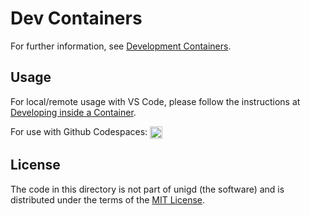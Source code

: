 # Dev Containers

For further information, see [Development Containers](https://containers.dev).

## Usage

For local/remote usage with VS Code, please follow the instructions at
[Developing inside a Container](https://code.visualstudio.com/docs/devcontainers/containers).

<!-- markdownlint-disable no-inline-html -->
For use with Github Codespaces: <a href='https://codespaces.new/nx10/unigd?hide_repo_select=true'><img src='https://github.com/codespaces/badge.svg' alt='Open in GitHub Codespaces' height="20" style='max-width: 100%; vertical-align: middle;'></a>
<!-- markdownlint-enable no-inline-html -->

## License

The code in this directory is not part of unigd (the software) and is
distributed under the terms of the [MIT License](LICENSE).
